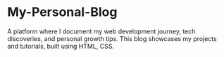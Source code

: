# My-Personal-Blog
A platform where I document my web development journey, tech discoveries, and personal growth tips. This blog showcases my projects and tutorials, built using HTML, CSS.
